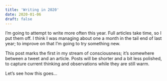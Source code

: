 ```yaml
---
title: 'Writing in 2020'
date: 2020-01-06
draft: false
---
```


I’m going to attempt to write more often this year. Full articles take time, so I put them off. I think I was managing about one a month in the tail end of last year; to improve on that I’m going to try something new. 

This post marks the first in my stream of consciousness; it’s somewhere between a tweet and an article. Posts will be shorter and a bit less polished, to capture current thinking and observations while they are still warm. 

Let’s see how this goes...

